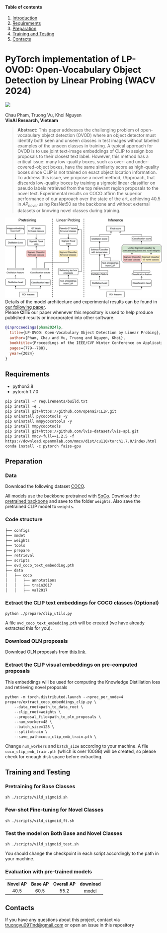 #### **Table of contents**
1. [Introduction](#pytorch-implementation-of-lp-ovod-open-vocabulary-object-detection-by-linear-probing-wacv-2024)
2. [Requirements](#requirements)
3. [Preparation](#preparation)
4. [Training and Testing](#training-and-testing)
5. [Contacts](#contacts)


# **PyTorch implementation of LP-OVOD: Open-Vocabulary Object Detection by Linear Probing (WACV 2024)**
<a href="https://arxiv.org/abs/2310.17109"><img src="https://img.shields.io/badge/arxiv-2310.17109-red?style=for-the-badge"></a>

Chau Pham, Truong Vu, Khoi Nguyen<br>
**VinAI Research, Vietnam**

> **Abstract:** 
This paper addresses the challenging problem of open-vocabulary object detection (OVOD) where an object detector must identify both seen and unseen classes in test images without labeled examples of the unseen classes in training. A typical approach for OVOD is to use joint text-image embeddings of CLIP to assign box proposals to their closest text label. However, this method has a critical issue: many low-quality boxes, such as over- and under-covered-object boxes, have the same similarity score as high-quality boxes since CLIP is not trained on exact object location information. To address this issue, we propose a novel method, \Approach, that discards low-quality boxes by training a sigmoid linear classifier on pseudo labels retrieved from the top relevant region proposals to the novel text.  Experimental results on COCO affirm the superior performance of our approach over the state of the art, achieving 40.5 in $AP_{novel}$ using ResNet50 as the backbone and without external datasets or knowing novel classes during training.

![teaser.png](./assets/approach_official.png)
Details of the model architecture and experimental results can be found in [our following paper](https://arxiv.org/abs/2310.17109).<br>
Please **CITE** our paper whenever this repository is used to help produce published results or incorporated into other software.
```bibtex
@inproceedings{pham2024lp,
  title={LP-OVOD: Open-Vocabulary Object Detection by Linear Probing},
  author={Pham, Chau and Vu, Truong and Nguyen, Khoi},
  booktitle={Proceedings of the IEEE/CVF Winter Conference on Applications of Computer Vision},
  pages={779--788},
  year={2024}
}
```

## Requirements
+ python3.8
+ pytorch 1.7.0

```
pip install -r requirements/build.txt
pip install -e .
pip install git+https://github.com/openai/CLIP.git
pip uninstall pycocotools -y
pip uninstall mmpycocotools -y
pip install mmpycocotools
pip install git+https://github.com/lvis-dataset/lvis-api.git
pip install mmcv-full==1.2.5 -f https://download.openmmlab.com/mmcv/dist/cu110/torch1.7.0/index.html
conda install -c pytorch faiss-gpu
```

## **Preparation**
### Data
Download the following dataset [COCO](https://cocodataset.org/#home). 

All models use the backbone pretrained with [SoCo](https://github.com/hologerry/SoCo). Download the [pretrained backbone](https://drive.google.com/file/d/1z6Tb2MPFJDv9qpEyn_J0cJcXOguKTiL0/view) and save to the folder `weights`. Also save the pretrained CLIP model to `weights`. 

### Code structure
```
├── configs
├── mmdet
├── weights
├── tools
├── prepare
├── retrieval
├── scripts
├── ovd_coco_text_embedding.pth
├── data
│   ├── coco
│   │   ├── annotations
│   │   ├── train2017
│   │   ├── val2017

```

### Extract the CLIP text embeddings for COCO classes (Optional)
```
python ./prepare/clip_utils.py
```
A file `ovd_coco_text_embedding.pth` will be created (we have already extracted this for you).

### Download OLN proposals
Download OLN proposals from [this link](https://github.com/VinAIResearch/LP-OVOD/releases/download/v1.0/coco_proposals.pkl).

### Extract the CLIP visual embeddings on pre-computed proposals
This embeddings will be used for computing the Knowledge Distillation loss and retrieving novel proposals
```
python -m torch.distributed.launch --nproc_per_node=4 prepare/extract_coco_embeddings_clip.py \
    --data_root=path_to_data_root \
    --clip_root=weights \
    --proposal_file=path_to_oln_proposals \
    --num_worker=48 \
    --batch_size=128 \
    --split=train \
    --save_path=coco_clip_emb_train.pth \
```
Change `num_workers` and `batch_size` according to your machine.
A file `coco_clip_emb_train.pth` (which is over 100GB) will be created, so please check for enough disk space before extracting.

## Training and Testing
### Pretraining for Base Classes
```
sh ./scripts/vild_sigmoid.sh
```

### Few-shot Fine-tuning for Novel Classes
```
sh ./scripts/vild_sigmoid_ft.sh
```

### Test the model on Both Base and Novel Classes
```
sh ./scripts/vild_sigmoid_test.sh
```
You should change the checkpoint in each script accordingly to the path in your machine.
### Evaluation with pre-trained models
<table><tbody>
<!-- START TABLE -->
<!-- TABLE HEADER -->
<th valign="bottom">Novel AP</th>
<th valign="bottom">Base AP</th>
<th valign="bottom">Overall AP</th>
<th valign="bottom">download</th>
<!-- TABLE BODY -->
<!-- ROW: with LSJ -->
 <tr>
<td align="center">40.5</td>
<td align="center">60.5</td>
<td align="center">55.2</td>

<td align="center"><a href="https://github.com/VinAIResearch/LP-OVOD/releases/download/v1.0/vild_sigmoid_ft.pth">model</a></td>
</tr>
</tr>


</tbody></table>

## **Contacts**
If you have any questions about this project, contact via truongvu0911nd@gmail.com or open an issue in this repository